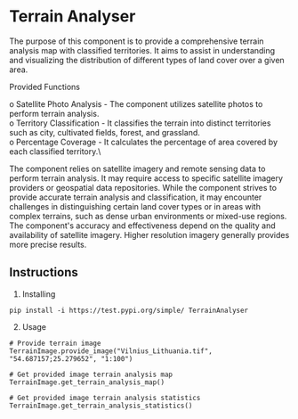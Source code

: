 # Terrain Analyser

The purpose of this component is to provide a comprehensive terrain analysis map with classified territories. It aims to assist in understanding and visualizing the distribution of different types of land cover over a given area.

Provided Functions

o	Satellite Photo Analysis - The component utilizes satellite photos to perform terrain analysis.\
o	Territory Classification - It classifies the terrain into distinct territories such as city, cultivated fields, forest, and grassland.\
o	Percentage Coverage - It calculates the percentage of area covered by each classified territory.\


The component relies on satellite imagery and remote sensing data to perform terrain analysis. It may require access to specific satellite imagery providers or geospatial data repositories. While the component strives to provide accurate terrain analysis and classification, it may encounter challenges in distinguishing certain land cover types or in areas with complex terrains, such as dense urban environments or mixed-use regions. The component's accuracy and effectiveness depend on the quality and availability of satellite imagery. Higher resolution imagery generally provides more precise results.

## Instructions

1. Installing

```
pip install -i https://test.pypi.org/simple/ TerrainAnalyser
```

2. Usage 

```
# Provide terrain image
TerrainImage.provide_image("Vilnius_Lithuania.tif", "54.687157;25.279652", "1:100")
```

```
# Get provided image terrain analysis map
TerrainImage.get_terrain_analysis_map()
```

```
# Get provided image terrain analysis statistics
TerrainImage.get_terrain_analysis_statistics()
```